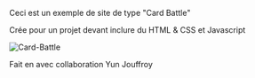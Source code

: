 Ceci est un exemple de site de type "Card Battle"




Crée pour un projet devant inclure du HTML & CSS et Javascript


![Card-Battle](https://github.com/Eddykoneko/CardBattle2/assets/128144776/201a4221-6ad3-4f53-8ffb-476d1fc71a58)



Fait en avec collaboration Yun Jouffroy

